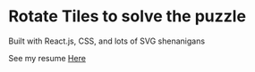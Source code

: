 # Rotate Tiles to solve the puzzle 
Built with React.js, CSS, and lots of SVG shenanigans 

See my resume [Here](https://williamhelton.dev)
